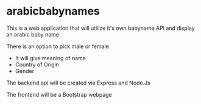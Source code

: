 # arabicbabynames

This is a web application that will utilize it's own babyname API and display an arabic baby name

There is an option to pick male or female

* It will give meaning of name
* Country of Origin
* Gender

The backend api will be created via Express and Node.Js

The frontend will be a Bootstrap webpage 
